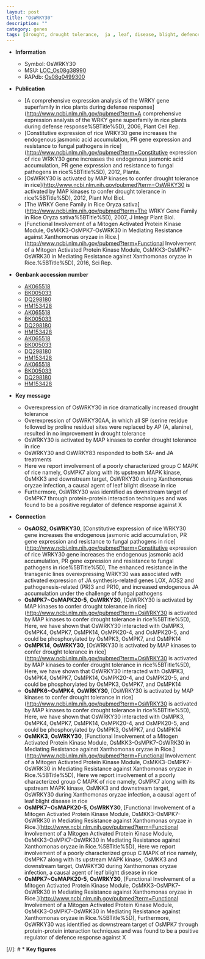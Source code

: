 ```yaml
---
layout: post
title: "OsWRKY30"
description: ""
category: genes
tags: [drought, drought tolerance,  ja , leaf, disease, blight, defence, defence response, blight disease]
---
```


* **Information**  
    + Symbol: OsWRKY30  
    + MSU: [LOC_Os08g38990](http://rice.uga.edu/cgi-bin/ORF_infopage.cgi?orf=LOC_Os08g38990)  
    + RAPdb: [Os08g0499300](http://rapdb.dna.affrc.go.jp/viewer/gbrowse_details/irgsp1?name=Os08g0499300)  

* **Publication**  
    + [A comprehensive expression analysis of the WRKY gene superfamily in rice plants during defense response](http://www.ncbi.nlm.nih.gov/pubmed?term=A comprehensive expression analysis of the WRKY gene superfamily in rice plants during defense response%5BTitle%5D), 2006, Plant Cell Rep.
    + [Constitutive expression of rice WRKY30 gene increases the endogenous jasmonic acid accumulation, PR gene expression and resistance to fungal pathogens in rice](http://www.ncbi.nlm.nih.gov/pubmed?term=Constitutive expression of rice WRKY30 gene increases the endogenous jasmonic acid accumulation, PR gene expression and resistance to fungal pathogens in rice%5BTitle%5D), 2012, Planta.
    + [OsWRKY30 is activated by MAP kinases to confer drought tolerance in rice](http://www.ncbi.nlm.nih.gov/pubmed?term=OsWRKY30 is activated by MAP kinases to confer drought tolerance in rice%5BTitle%5D), 2012, Plant Mol Biol.
    + [The WRKY Gene Family in Rice Oryza sativa](http://www.ncbi.nlm.nih.gov/pubmed?term=The WRKY Gene Family in Rice Oryza sativa%5BTitle%5D), 2007, J Integr Plant Biol.
    + [Functional Involvement of a Mitogen Activated Protein Kinase Module, OsMKK3-OsMPK7-OsWRK30 in Mediating Resistance against Xanthomonas oryzae in Rice.](http://www.ncbi.nlm.nih.gov/pubmed?term=Functional Involvement of a Mitogen Activated Protein Kinase Module, OsMKK3-OsMPK7-OsWRK30 in Mediating Resistance against Xanthomonas oryzae in Rice.%5BTitle%5D), 2016, Sci Rep.

* **Genbank accession number**  
    + [AK065518](http://www.ncbi.nlm.nih.gov/nuccore/AK065518)
    + [BK005033](http://www.ncbi.nlm.nih.gov/nuccore/BK005033)
    + [DQ298180](http://www.ncbi.nlm.nih.gov/nuccore/DQ298180)
    + [HM153428](http://www.ncbi.nlm.nih.gov/nuccore/HM153428)
    + [AK065518](http://www.ncbi.nlm.nih.gov/nuccore/AK065518)
    + [BK005033](http://www.ncbi.nlm.nih.gov/nuccore/BK005033)
    + [DQ298180](http://www.ncbi.nlm.nih.gov/nuccore/DQ298180)
    + [HM153428](http://www.ncbi.nlm.nih.gov/nuccore/HM153428)
    + [AK065518](http://www.ncbi.nlm.nih.gov/nuccore/AK065518)
    + [BK005033](http://www.ncbi.nlm.nih.gov/nuccore/BK005033)
    + [DQ298180](http://www.ncbi.nlm.nih.gov/nuccore/DQ298180)
    + [HM153428](http://www.ncbi.nlm.nih.gov/nuccore/HM153428)
    + [AK065518](http://www.ncbi.nlm.nih.gov/nuccore/AK065518)
    + [BK005033](http://www.ncbi.nlm.nih.gov/nuccore/BK005033)
    + [DQ298180](http://www.ncbi.nlm.nih.gov/nuccore/DQ298180)
    + [HM153428](http://www.ncbi.nlm.nih.gov/nuccore/HM153428)

* **Key message**  
    + Overexpression of OsWRKY30 in rice dramatically increased drought tolerance
    + Overexpression of OsWRKY30AA, in which all SP (serine residue followed by proline residue) sites were replaced by AP (A, alanine), resulted in no improvement in drought tolerance
    + OsWRKY30 is activated by MAP kinases to confer drought tolerance in rice
    + OsWRKY30 and OsWRKY83 responded to both SA- and JA treatments
    + Here we report involvement of a poorly characterized group C MAPK of rice namely, OsMPK7 along with its upstream MAPK kinase, OsMKK3 and downstream target, OsWRKY30 during Xanthomonas oryzae infection, a causal agent of leaf blight disease in rice
    + Furthermore, OsWRKY30 was identified as downstream target of OsMPK7 through protein-protein interaction techniques and was found to be a positive regulator of defence response against X

* **Connection**  
    + __OsAOS2__, __OsWRKY30__, [Constitutive expression of rice WRKY30 gene increases the endogenous jasmonic acid accumulation, PR gene expression and resistance to fungal pathogens in rice](http://www.ncbi.nlm.nih.gov/pubmed?term=Constitutive expression of rice WRKY30 gene increases the endogenous jasmonic acid accumulation, PR gene expression and resistance to fungal pathogens in rice%5BTitle%5D), The enhanced resistance in the transgenic lines overexpressing WRKY30 was associated with activated expression of JA synthesis-related genes LOX, AOS2 and pathogenesis-related (PR)3 and PR10, and increased endogenous JA accumulation under the challenge of fungal pathogens
    + __OsMPK7~OsMAPK20-5__, __OsWRKY30__, [OsWRKY30 is activated by MAP kinases to confer drought tolerance in rice](http://www.ncbi.nlm.nih.gov/pubmed?term=OsWRKY30 is activated by MAP kinases to confer drought tolerance in rice%5BTitle%5D), Here, we have shown that OsWRKY30 interacted with OsMPK3, OsMPK4, OsMPK7, OsMPK14, OsMPK20-4, and OsMPK20-5, and could be phosphorylated by OsMPK3, OsMPK7, and OsMPK14
    + __OsMPK14__, __OsWRKY30__, [OsWRKY30 is activated by MAP kinases to confer drought tolerance in rice](http://www.ncbi.nlm.nih.gov/pubmed?term=OsWRKY30 is activated by MAP kinases to confer drought tolerance in rice%5BTitle%5D), Here, we have shown that OsWRKY30 interacted with OsMPK3, OsMPK4, OsMPK7, OsMPK14, OsMPK20-4, and OsMPK20-5, and could be phosphorylated by OsMPK3, OsMPK7, and OsMPK14
    + __OsMPK6~OsMPK4__, __OsWRKY30__, [OsWRKY30 is activated by MAP kinases to confer drought tolerance in rice](http://www.ncbi.nlm.nih.gov/pubmed?term=OsWRKY30 is activated by MAP kinases to confer drought tolerance in rice%5BTitle%5D), Here, we have shown that OsWRKY30 interacted with OsMPK3, OsMPK4, OsMPK7, OsMPK14, OsMPK20-4, and OsMPK20-5, and could be phosphorylated by OsMPK3, OsMPK7, and OsMPK14
    + __OsMKK3__, __OsWRKY30__, [Functional Involvement of a Mitogen Activated Protein Kinase Module, OsMKK3-OsMPK7-OsWRK30 in Mediating Resistance against Xanthomonas oryzae in Rice.](http://www.ncbi.nlm.nih.gov/pubmed?term=Functional Involvement of a Mitogen Activated Protein Kinase Module, OsMKK3-OsMPK7-OsWRK30 in Mediating Resistance against Xanthomonas oryzae in Rice.%5BTitle%5D),  Here we report involvement of a poorly characterized group C MAPK of rice namely, OsMPK7 along with its upstream MAPK kinase, OsMKK3 and downstream target, OsWRKY30 during Xanthomonas oryzae infection, a causal agent of leaf blight disease in rice
    + __OsMPK7~OsMAPK20-5__, __OsWRKY30__, [Functional Involvement of a Mitogen Activated Protein Kinase Module, OsMKK3-OsMPK7-OsWRK30 in Mediating Resistance against Xanthomonas oryzae in Rice.](http://www.ncbi.nlm.nih.gov/pubmed?term=Functional Involvement of a Mitogen Activated Protein Kinase Module, OsMKK3-OsMPK7-OsWRK30 in Mediating Resistance against Xanthomonas oryzae in Rice.%5BTitle%5D),  Here we report involvement of a poorly characterized group C MAPK of rice namely, OsMPK7 along with its upstream MAPK kinase, OsMKK3 and downstream target, OsWRKY30 during Xanthomonas oryzae infection, a causal agent of leaf blight disease in rice
    + __OsMPK7~OsMAPK20-5__, __OsWRKY30__, [Functional Involvement of a Mitogen Activated Protein Kinase Module, OsMKK3-OsMPK7-OsWRK30 in Mediating Resistance against Xanthomonas oryzae in Rice.](http://www.ncbi.nlm.nih.gov/pubmed?term=Functional Involvement of a Mitogen Activated Protein Kinase Module, OsMKK3-OsMPK7-OsWRK30 in Mediating Resistance against Xanthomonas oryzae in Rice.%5BTitle%5D),  Furthermore, OsWRKY30 was identified as downstream target of OsMPK7 through protein-protein interaction techniques and was found to be a positive regulator of defence response against X

[//]: # * **Key figures**  


